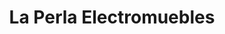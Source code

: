 ---
title: "La Perla Electromuebles"
url: /villa-altagracia/la-perla-electromuebles/
shop: muebles
---